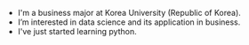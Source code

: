 - I'm a business major at Korea University (Republic of Korea).
- I’m interested in data science and its application in business.
- I've just started learning python.
